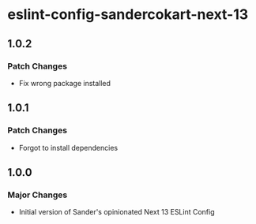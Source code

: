# eslint-config-sandercokart-next-13

## 1.0.2

### Patch Changes

- Fix wrong package installed

## 1.0.1

### Patch Changes

- Forgot to install dependencies

## 1.0.0

### Major Changes

- Initial version of Sander's opinionated Next 13 ESLint Config
